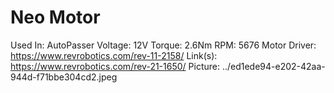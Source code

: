 # Neo Motor

Used In: AutoPasser
Voltage: 12V
Torque: 2.6Nm
RPM: 5676
Motor Driver: https://www.revrobotics.com/rev-11-2158/
Link(s): https://www.revrobotics.com/rev-21-1650/
Picture: ../ed1ede94-e202-42aa-944d-f71bbe304cd2.jpeg